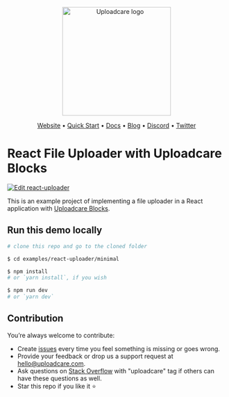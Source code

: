 <p align="center">
  <a href="https://uploadcare.com?ref=github-react-minimal-example-readme">
    <picture>
      <source media="(prefers-color-scheme: light)" srcset="https://ucarecdn.com/1b4714cd-53be-447b-bbde-e061f1e5a22f/logo-safespace-transparent.svg">
      <source media="(prefers-color-scheme: dark)" srcset="https://ucarecdn.com/3b610a0a-780c-4750-a8b4-3bf4a8c90389/logo-transparent-inverted.svg">
      <img width=250 alt="Uploadcare logo" src="https://ucarecdn.com/1b4714cd-53be-447b-bbde-e061f1e5a22f/logo-safespace-transparent.svg">
    </picture>
  </a>
</p>
<p align="center">
  <a href="https://uploadcare.com?ref=github-react-minimal-example-readme">Website</a> • 
  <a href="https://uploadcare.com/docs/start/quickstart?ref=github-react-minimal-example-readme">Quick Start</a> • 
  <a href="https://uploadcare.com/docs?ref=github-react-minimal-example-readme">Docs</a> • 
  <a href="https://uploadcare.com/blog?ref=github-react-minimal-example-readme">Blog</a> • 
  <a href="https://discord.gg/mKWRgRsVz8?ref=github-react-minimal-example-readme">Discord</a> •
  <a href="https://twitter.com/Uploadcare?ref=github-react-minimal-example-readme">Twitter</a>
</p>

# React File Uploader with Uploadcare Blocks

[![Edit react-uploader](https://codesandbox.io/static/img/play-codesandbox.svg)](https://codesandbox.io/s/github/uploadcare/blocks-examples/tree/main/examples/react-uploader/minimal/)

This is an example project of implementing a file uploader in a React application with [Uploadcare Blocks](https://github.com/uploadcare/blocks).

## Run this demo locally

```bash
# clone this repo and go to the cloned folder

$ cd examples/react-uploader/minimal

$ npm install
# or `yarn install`, if you wish

$ npm run dev
# or `yarn dev`
```

## Contribution

You’re always welcome to contribute:

* Create [issues](https://github.com/uploadcare/blocks-examples/issues) every time you feel something is missing or goes wrong.
* Provide your feedback or drop us a support request at <a href="mailto:hello@uploadcare.com">hello@uploadcare.com</a>.
* Ask questions on [Stack Overflow](https://stackoverflow.com/questions/tagged/uploadcare) with "uploadcare" tag if others can have these questions as well.
* Star this repo if you like it ⭐️
